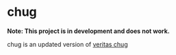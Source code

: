 chug
=====

**Note: This project is in development and does not work.**

chug is an updated version of [veritas chug](https://github.com/pivotal-cf-experimental/veritas)
